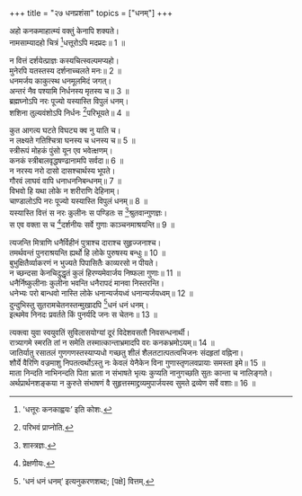 +++
title = "२७ धनप्रशंसा"
topics = ["धनम्"]
+++
  
अहो कनकमाहात्म्यं वक्तुं केनापि शक्यते।  
नामसाम्यादहो चित्रं [^9]धत्तूरोऽपि मदप्रदः॥ 1 ॥  
  
[^9]: 'धत्तूरः कनकाह्वयः’ इति कोशः.

न वित्तं दर्शयेत्प्राज्ञः कस्यचित्स्वल्पमप्यहो।  
मुनेरपि यतस्तस्य दर्शनाच्चलते मनः॥ 2 ॥  
धनमर्जय काकुत्स्थ धनमूलमिदं जगत्।  
अन्तरं नैव पश्यामि निर्धनस्य मृतस्य च॥ 3 ॥  
ब्रह्मघ्नोऽपि नरः पूज्यो यस्यास्ति विपुलं धनम्।  
शशिना तुल्यवंशोऽपि निर्धनः [^10]परिभूयते॥ 4 ॥  
  
[^10]: परिभवं प्राप्नोति.

कुत आगत्य घटते विघट्य क्व नु याति च।  
न लक्ष्यते गतिश्चित्रा घनस्य च धनस्य च॥ 5 ॥  
स्त्रीरूपं मोहकं पुंसो यून एव भवेत्क्षणम्।  
कनकं स्त्रीबालवृद्धषण्ढानामपि सर्वदा॥ 6 ॥  
न नरस्य नरो दासो दासश्चार्थस्य भूपते।  
गौरवं लाघवं वापि धनाधननिबन्धनम्॥ 7 ॥  
विभवो हि यथा लोके न शरीराणि देहिनाम्।  
चाण्डालोऽपि नरः पूज्यो यस्यास्ति विपुलं धनम्॥ 8 ॥  
यस्यास्ति वित्तं स नरः कुलीनः स पण्डितः स [^11]श्रुतवान्गुणज्ञः।  
स एव वक्ता स च [^1]दर्शनीयः सर्वे गुणाः काञ्चनमाश्रयन्ति॥ 9 ॥  
  
[^11]: शास्त्रज्ञः.

[^1]: प्रेक्षणीयः.

त्यजन्ति मित्राणि धनैर्विहीनं पुत्राश्च दाराश्च सुहृज्जनाश्च।  
तमर्थवन्तं पुनराश्रयन्ति ह्यर्थो हि लोके पुरुषस्य बन्धुः॥ 10 ॥  
बुभुक्षितैर्व्याकरणं न भुज्यते पिपासितैः काव्यरसो न पीयते।  
न च्छन्दसा केनचिदुद्धृतं कुलं हिरण्यमेवार्जय निष्फला गुणाः॥ 11 ॥  
धनैर्निष्कुलीनाः कुलीना भवन्ति धनैरापदं मानवा निस्तरन्ति।  
धनेभ्यः परो बान्धवो नास्ति लोके धनान्यर्जयध्वं धनान्यर्जयध्वम्॥ 12 ॥  
दुन्दुभिस्तु सुतरामचेतनस्तन्मुखादपि [^2]धनं धनं धनम्।  
इत्थमेव निनदः प्रवर्तते किं पुनर्यदि जनः स चेतनः॥ 13 ॥  
  
[^2]: 'धनं धनं धनम्’ इत्यनुकरणशब्दः; [पक्षे] वित्तम्.

त्यक्त्वा युवा स्वयुवतिं सुविलासयोग्यां दूरं विदेशवसतौ निवसन्धनार्थी।  
रात्र्यागमे स्मरति तां न समेति तस्मात्कान्ताभ्रमादपि वरः कनकभ्रमोऽयम्॥ 14 ॥  
जातिर्यातु रसातलं गुणगणस्तस्याप्यधो गच्छतु शीलं शैलतटात्पतत्वभिजनः संदहृतां वह्निना।  
शौर्ये वैरिणि वज्रमाशु निपतत्वर्थोऽस्तु नः केवलं येनैकेन विना गुणास्तृणलवप्रायाः समस्ता इमे॥ 15 ॥  
माता निन्दति नाभिनन्दति पिता भ्राता न संभाषते भृत्यः कुप्यति नानुगच्छति सुतः कान्ता च नालिङ्गते।  
अर्थप्रार्थनशङ्कया न कुरुते संभाषणं वै सुहृत्तस्माद्द्रव्यमुपार्जयस्व सुमते द्रव्येण सर्वे वशाः॥ 16 ॥  